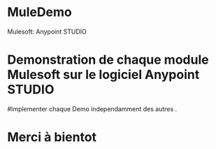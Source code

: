 # MuleDemo
Mulesoft: Anypoint STUDIO
# Demonstration de chaque module Mulesoft sur le logiciel Anypoint STUDIO

#Implementer chaque Demo independamment des autres .

# Merci à bientot
